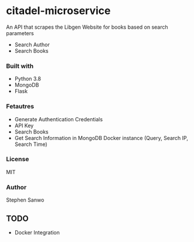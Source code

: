 # citadel-microservice

An API that scrapes the Libgen Website for books based on search parameters

- Search Author
- Search Books

### Built with

- Python 3.8
- MongoDB
- Flask

### Fetautres

- Generate Authentication Credentials
- API Key
- Search Books
- Get Search Information in MongoDB Docker instance (Query, Search IP, Search Time)

### License

MIT

### Author

Stephen Sanwo

## TODO

- Docker Integration
